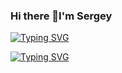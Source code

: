 ### Hi there 👋I'm Sergey

[![Typing SVG](https://readme-typing-svg.herokuapp.com?color=%040D12&lines=I+am+beginner+developer)](https://git.io/typing-svg)

[![Typing SVG](https://readme-typing-svg.herokuapp.com?color=2336BCF7&lines=I+am+beginner+developer)](https://git.io/typing-svg)
